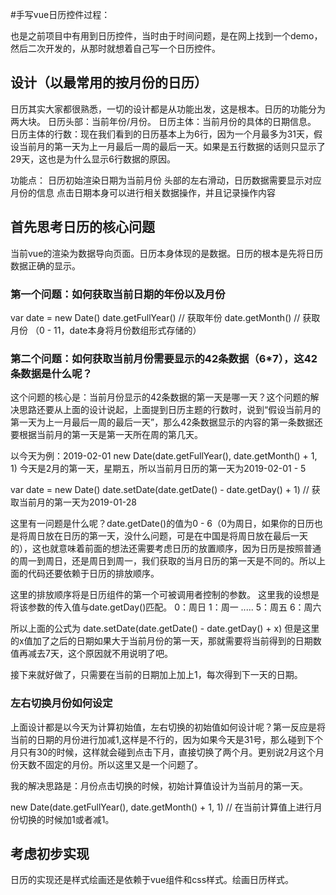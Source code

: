#手写vue日历控件过程：

也是之前项目中有用到日历控件，当时由于时间问题，是在网上找到一个demo，然后二次开发的，从那时就想着自己写一个日历控件。

## 设计（以最常用的按月份的日历）
日历其实大家都很熟悉，一切的设计都是从功能出发，这是根本。日历的功能分为两大块。
日历头部：当前年份/月份。
日历主体：当前月份的具体的日期信息。
日历主体的行数：现在我们看到的日历基本上为6行，因为一个月最多为31天，假设当前月的第一天为上一月最后一周的最后一天。如果是五行数据的话则只显示了29天，这也是为什么显示6行数据的原因。

功能点：
日历初始渲染日期为当前月份
头部的左右滑动，日历数据需要显示对应月份的信息
点击日期本身可以进行相关数据操作，并且记录操作内容


## 首先思考日历的核心问题

当前vue的渲染为数据导向页面。日历本身体现的是数据。日历的根本是先将日历数据正确的显示。

### 第一个问题：如何获取当前日期的年份以及月份

var date = new Date()
date.getFullYear() // 获取年份
date.getMonth() // 获取月份 （0 - 11，date本身将月份数组形式存储的）

### 第二个问题：如何获取当前月份需要显示的42条数据（6*7），这42条数据是什么呢？
这个问题的核心是：当前月份显示的42条数据的第一天是哪一天？这个问题的解决思路还要从上面的设计说起，上面提到日历主题的行数时，说到“假设当前月的第一天为上一月最后一周的最后一天”，那么42条数据显示的内容的第一条数据还要根据当前月的第一天是第一天所在周的第几天。

以今天为例：2019-02-01
new Date(date.getFullYear(), date.getMonth() + 1, 1)
今天是2月的第一天，星期五，所以当前月日历的第一天为2019-02-01 - 5

var date = new Date()
date.setDate(date.getDate() - date.getDay() + 1) // 获取当前月的第一天为2019-01-28

这里有一问题是什么呢？date.getDate()的值为0 - 6（0为周日，如果你的日历也是将周日放在日历的第一天，没什么问题，可是在中国是将周日放在最后一天的），这也就意味着前面的想法还需要考虑日历的放置顺序，因为日历是按照普通的周一到周日，还是周日到周一，我们获取的当月日历的第一天是不同的。所以上面的代码还要依赖于日历的排放顺序。

这里的排放顺序将是日历组件的第一个可被调用者控制的参数。
这里我的设想是将该参数的传入值与date.getDay()匹配。 
0：周日
1：周一
.....
5：周五
6：周六

所以上面的公式为
date.setDate(date.getDate() - date.getDay() + x)
但是这里的x值加了之后的日期如果大于当前月份的第一天，那就需要将当前得到的日期数值再减去7天，这个原因就不用说明了吧。


接下来就好做了，只需要在当前的日期加上加上1，每次得到下一天的日期。

### 左右切换月份如何设定
上面设计都是以今天为计算初始值，左右切换的初始值如何设计呢？第一反应是将当前的日期的月份进行加减1,这样是不行的，因为如果今天是31号，那么碰到下个月只有30的时候，这样就会碰到点击下月，直接切换了两个月。更别说2月这个月份天数不固定的月份。所以这里又是一个问题了。

我的解决思路是：月份点击切换的时候，初始计算值设计为当前月的第一天。

new Date(date.getFullYear(), date.getMonth() + 1, 1) // 在当前计算值上进行月份切换的时候加1或者减1。

## 考虑初步实现

日历的实现还是样式绘画还是依赖于vue组件和css样式。绘画日历样式。



